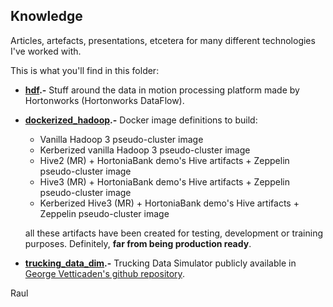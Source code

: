 ## Knowledge
Articles, artefacts, presentations, etcetera for many different technologies I've worked with.

This is what you'll find in this folder:

 - **[hdf](hdf).-** Stuff around the data in motion processing platform made by Hortonworks (Hortonworks DataFlow).
 - **[dockerized_hadoop](dockerized_hadoop).-** Docker image definitions to build:
 
   - Vanilla Hadoop 3 pseudo-cluster image
   - Kerberized vanilla Hadoop 3 pseudo-cluster image
   - Hive2 (MR) + HortoniaBank demo's Hive artifacts + Zeppelin pseudo-cluster image
   - Hive3 (MR) + HortoniaBank demo's Hive artifacts + Zeppelin pseudo-cluster image
   - Kerberized Hive3 (MR) + HortoniaBank demo's Hive artifacts + Zeppelin pseudo-cluster image

   all these artifacts have been created for testing, development or training purposes. Definitely, **far from being production ready**.
 - **[trucking_data_dim](trucking_data_dim).-** Trucking Data Simulator publicly available in [George 
Vetticaden's github repository](https://github.com/georgevetticaden/sam-trucking-data-utils).

Raul
